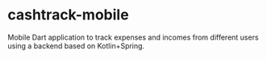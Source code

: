 # cashtrack-mobile
Mobile Dart application to track expenses and incomes from different users using a backend based on Kotlin+Spring.
